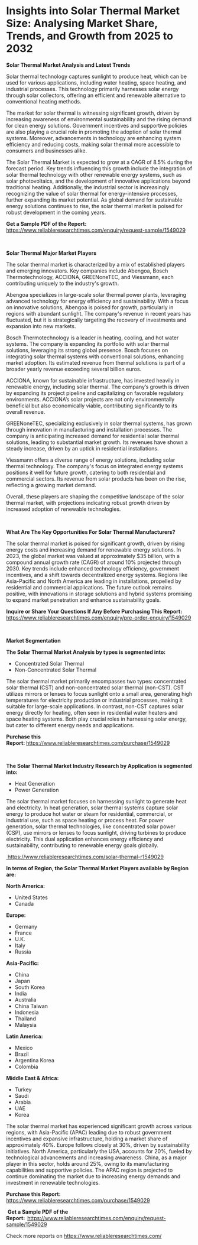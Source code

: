 <p><h1>Insights into Solar Thermal Market Size: Analysing Market Share, Trends, and Growth from 2025 to 2032</h1></p><p><strong>Solar Thermal Market Analysis and Latest Trends</strong></p>
<p><p>Solar thermal technology captures sunlight to produce heat, which can be used for various applications, including water heating, space heating, and industrial processes. This technology primarily harnesses solar energy through solar collectors, offering an efficient and renewable alternative to conventional heating methods. </p><p>The market for solar thermal is witnessing significant growth, driven by increasing awareness of environmental sustainability and the rising demand for clean energy solutions. Government incentives and supportive policies are also playing a crucial role in promoting the adoption of solar thermal systems. Moreover, advancements in technology are enhancing system efficiency and reducing costs, making solar thermal more accessible to consumers and businesses alike.</p><p>The Solar Thermal Market is expected to grow at a CAGR of 8.5% during the forecast period. Key trends influencing this growth include the integration of solar thermal technology with other renewable energy systems, such as solar photovoltaics, and the development of innovative applications beyond traditional heating. Additionally, the industrial sector is increasingly recognizing the value of solar thermal for energy-intensive processes, further expanding its market potential. As global demand for sustainable energy solutions continues to rise, the solar thermal market is poised for robust development in the coming years.</p></p>
<p><strong>Get a Sample PDF of the Report:&nbsp;</strong> <a href="https://www.reliableresearchtimes.com/enquiry/request-sample/1549029?utm_campaign=2479&utm_medium=2&utm_source=Github&utm_content=ia&utm_term=13022025&utm_id=solar-thermal">https://www.reliableresearchtimes.com/enquiry/request-sample/1549029</a></p>
<p>&nbsp;</p>
<p><strong>Solar Thermal Major Market Players</strong></p>
<p><p>The solar thermal market is characterized by a mix of established players and emerging innovators. Key companies include Abengoa, Bosch Thermotechnology, ACCIONA, GREENoneTEC, and Viessmann, each contributing uniquely to the industry's growth.</p><p>Abengoa specializes in large-scale solar thermal power plants, leveraging advanced technology for energy efficiency and sustainability. With a focus on innovative solutions, Abengoa is poised for growth, particularly in regions with abundant sunlight. The company's revenue in recent years has fluctuated, but it is strategically targeting the recovery of investments and expansion into new markets.</p><p>Bosch Thermotechnology is a leader in heating, cooling, and hot water systems. The company is expanding its portfolio with solar thermal solutions, leveraging its strong global presence. Bosch focuses on integrating solar thermal systems with conventional solutions, enhancing market adoption. Its estimated revenue from thermal solutions is part of a broader yearly revenue exceeding several billion euros.</p><p>ACCIONA, known for sustainable infrastructure, has invested heavily in renewable energy, including solar thermal. The company’s growth is driven by expanding its project pipeline and capitalizing on favorable regulatory environments. ACCIONA’s solar projects are not only environmentally beneficial but also economically viable, contributing significantly to its overall revenue.</p><p>GREENoneTEC, specializing exclusively in solar thermal systems, has grown through innovation in manufacturing and installation processes. The company is anticipating increased demand for residential solar thermal solutions, leading to substantial market growth. Its revenues have shown a steady increase, driven by an uptick in residential installations.</p><p>Viessmann offers a diverse range of energy solutions, including solar thermal technology. The company's focus on integrated energy systems positions it well for future growth, catering to both residential and commercial sectors. Its revenue from solar products has been on the rise, reflecting a growing market demand.</p><p>Overall, these players are shaping the competitive landscape of the solar thermal market, with projections indicating robust growth driven by increased adoption of renewable technologies.</p></p>
<p>&nbsp;</p>
<p><strong>What Are The Key Opportunities For Solar Thermal Manufacturers?</strong></p>
<p><p>The solar thermal market is poised for significant growth, driven by rising energy costs and increasing demand for renewable energy solutions. In 2023, the global market was valued at approximately $35 billion, with a compound annual growth rate (CAGR) of around 10% projected through 2030. Key trends include enhanced technology efficiency, government incentives, and a shift towards decentralized energy systems. Regions like Asia-Pacific and North America are leading in installations, propelled by residential and commercial applications. The future outlook remains positive, with innovations in storage solutions and hybrid systems promising to expand market penetration and enhance sustainability goals.</p></p>
<p><strong>Inquire or Share Your Questions If Any Before Purchasing This Report:</strong> <a href="https://www.reliableresearchtimes.com/enquiry/pre-order-enquiry/1549029?utm_campaign=2479&utm_medium=2&utm_source=Github&utm_content=ia&utm_term=13022025&utm_id=solar-thermal">https://www.reliableresearchtimes.com/enquiry/pre-order-enquiry/1549029</a></p>
<p>&nbsp;</p>
<p><strong>Market Segmentation</strong></p>
<p><strong>The Solar Thermal Market Analysis by types is segmented into:</strong></p>
<p><ul><li>Concentrated Solar Thermal</li><li>Non-Concentrated Solar Thermal</li></ul></p>
<p><p>The solar thermal market primarily encompasses two types: concentrated solar thermal (CST) and non-concentrated solar thermal (non-CST). CST utilizes mirrors or lenses to focus sunlight onto a small area, generating high temperatures for electricity production or industrial processes, making it suitable for large-scale applications. In contrast, non-CST captures solar energy directly for heating, often seen in residential water heaters and space heating systems. Both play crucial roles in harnessing solar energy, but cater to different energy needs and applications.</p></p>
<p><strong>Purchase this Report:&nbsp;</strong><a href="https://www.reliableresearchtimes.com/purchase/1549029?utm_campaign=2479&utm_medium=2&utm_source=Github&utm_content=ia&utm_term=13022025&utm_id=solar-thermal">https://www.reliableresearchtimes.com/purchase/1549029</a></p>
<p>&nbsp;</p>
<p><strong>The Solar Thermal Market Industry Research by Application is segmented into:</strong></p>
<p><ul><li>Heat Generation</li><li>Power Generation</li></ul></p>
<p><p>The solar thermal market focuses on harnessing sunlight to generate heat and electricity. In heat generation, solar thermal systems capture solar energy to produce hot water or steam for residential, commercial, or industrial use, such as space heating or process heat. For power generation, solar thermal technologies, like concentrated solar power (CSP), use mirrors or lenses to focus sunlight, driving turbines to produce electricity. This dual application enhances energy efficiency and sustainability, contributing to renewable energy goals globally.</p></p>
<p><a href="https://www.reliableresearchtimes.com/solar-thermal-r1549029?utm_campaign=2479&utm_medium=2&utm_source=Github&utm_content=ia&utm_term=13022025&utm_id=solar-thermal">&nbsp;https://www.reliableresearchtimes.com/solar-thermal-r1549029</a></p>
<p><strong>In terms of Region, the Solar Thermal Market Players available by Region are:</strong></p>
<p>
    <p> <strong> North America: </strong>
        <ul>
            <li>United States</li>
            <li>Canada</li>
        </ul>
        </p> 
    <p> <strong> Europe: </strong>
        <ul>
            <li>Germany</li>
            <li>France</li>
            <li>U.K.</li>
            <li>Italy</li>
            <li>Russia</li>
        </ul>
        </p> 
    <p> <strong> Asia-Pacific: </strong>
        <ul>
            <li>China</li>
            <li>Japan</li>
            <li>South Korea</li>
            <li>India</li>
            <li>Australia</li>
            <li>China Taiwan</li>
            <li>Indonesia</li>
            <li>Thailand</li>
            <li>Malaysia</li>
        </ul>
        </p> 
    <p> <strong> Latin America: </strong>
        <ul>
            <li>Mexico</li>
            <li>Brazil</li>
            <li>Argentina Korea</li>
            <li>Colombia</li>
        </ul>
        </p> 
    <p> <strong> Middle East & Africa: </strong>
        <ul>
            <li>Turkey</li>
            <li>Saudi</li>
            <li>Arabia</li>
            <li>UAE</li>
            <li>Korea</li>
        </ul>
    </p>
    </p>
<p><p>The solar thermal market has experienced significant growth across various regions, with Asia-Pacific (APAC) leading due to robust government incentives and expansive infrastructure, holding a market share of approximately 40%. Europe follows closely at 30%, driven by sustainability initiatives. North America, particularly the USA, accounts for 20%, fueled by technological advancements and increasing awareness. China, as a major player in this sector, holds around 25%, owing to its manufacturing capabilities and supportive policies. The APAC region is projected to continue dominating the market due to increasing energy demands and investment in renewable technologies.</p></p>
<p><strong>Purchase this Report: </strong><a href="https://www.reliableresearchtimes.com/purchase/1549029?utm_campaign=2479&utm_medium=2&utm_source=Github&utm_content=ia&utm_term=13022025&utm_id=solar-thermal">https://www.reliableresearchtimes.com/purchase/1549029</a></p>
<p>&nbsp;<strong>Get a Sample PDF of the Report:&nbsp;&nbsp;</strong><a href="https://www.reliableresearchtimes.com/enquiry/request-sample/1549029?utm_campaign=2479&utm_medium=2&utm_source=Github&utm_content=ia&utm_term=13022025&utm_id=solar-thermal">https://www.reliableresearchtimes.com/enquiry/request-sample/1549029</a></p>
<p><strong></strong></p>
<p>Check more reports on <a href="https://www.reliableresearchtimes.com/?utm_campaign=2479&utm_medium=2&utm_source=Github&utm_content=ia&utm_term=13022025&utm_id=solar-thermal">https://www.reliableresearchtimes.com/</a></p>
